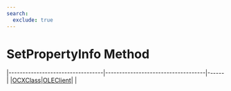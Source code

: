 ```yaml
---
search:
  exclude: true
---
```


<h1 class="heading"><span class="name">SetPropertyInfo Method</span></h1>

|----------------------------------|------------------------------------|------|
|[OCXClass](../objects/ocxclass.md)|[OLEClient](../objects/oleclient.md)|&nbsp;|

